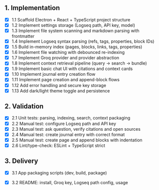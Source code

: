 ## 1. Implementation
- [x] 1.1 Scaffold Electron + React + TypeScript project structure
- [x] 1.2 Implement settings storage (Logseq path, API key, model)
- [x] 1.3 Implement file system scanning and markdown parsing with frontmatter
- [x] 1.4 Implement Logseq syntax parsing (refs, tags, properties, block IDs)
- [x] 1.5 Build in-memory index (pages, blocks, links, tags, properties)
- [x] 1.6 Implement file watching with debounced re-indexing
- [x] 1.7 Implement Groq provider and provider abstraction
- [x] 1.8 Implement context retrieval pipeline (query → search → bundle)
- [x] 1.9 Implement basic chat UI with citations and context cards
- [x] 1.10 Implement journal entry creation flow
- [x] 1.11 Implement page creation and append-block flows
- [x] 1.12 Add error handling and secure key storage
- [x] 1.13 Add dark/light theme toggle and persistence

## 2. Validation
- [x] 2.1 Unit tests: parsing, indexing, search, context packaging
- [x] 2.2 Manual test: configure Logseq path and API key
- [x] 2.3 Manual test: ask question, verify citations and open sources
- [x] 2.4 Manual test: create journal entry with correct format
- [x] 2.5 Manual test: create page and append blocks with indentation
- [x] 2.6 Lint/type-check: ESLint + TypeScript strict

## 3. Delivery
- [x] 3.1 App packaging scripts (dev, build, package)
- [x] 3.2 README: install, Groq key, Logseq path config, usage

